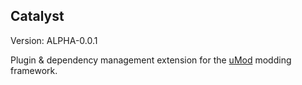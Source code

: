 ## Catalyst 

Version: ALPHA-0.0.1

Plugin & dependency management extension for the [uMod](http://discuss.umod.org) modding framework.